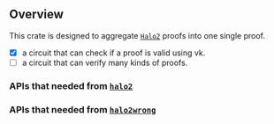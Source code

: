 ## Overview

This crate is designed to aggregate [`Halo2`](https://github.com/zcash/halo2.git) proofs into one single proof.

- [x] a circuit that can check if a proof is valid using vk.
- [ ] a circuit that can verify many kinds of proofs.

### APIs that needed from [`halo2`](https://github.com/zcash/halo2.git)

### APIs that needed from [`halo2wrong`](https://github.com/appliedzkp/halo2wrong.git)